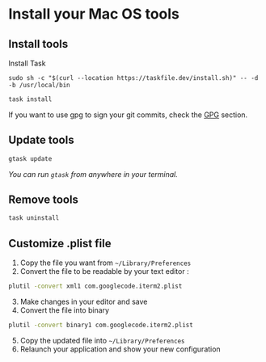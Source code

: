 # Install your Mac OS tools

## Install tools

Install Task
```
sudo sh -c "$(curl --location https://taskfile.dev/install.sh)" -- -d -b /usr/local/bin
```

```bash
task install
```

If you want to use gpg to sign your git commits, check the [GPG](./gpg.md) section.

## Update tools
```bash
gtask update
```
_You can run `gtask` from anywhere in your terminal._

## Remove tools

```bash
task uninstall
```

## Customize .plist file

1. Copy the file you want from `~/Library/Preferences`
2. Convert the file to be readable by your text editor :
```bash
plutil -convert xml1 com.googlecode.iterm2.plist
```
3. Make changes in your editor and save
4. Convert the file into binary
```bash
plutil -convert binary1 com.googlecode.iterm2.plist
```
5. Copy the updated file into `~/Library/Preferences`
6. Relaunch your application and show your new configuration
